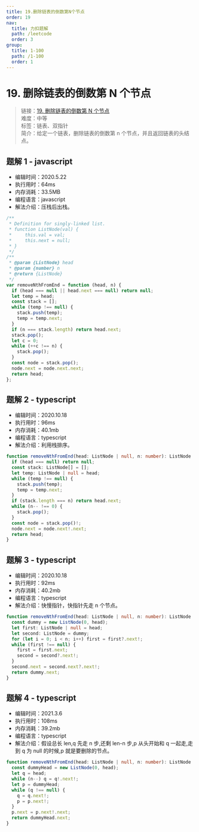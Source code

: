 ```yaml
---
title: 19.删除链表的倒数第N个节点
order: 19
nav:
  title: 力扣题解
  path: /leetcode
  order: 3
group:
  title: 1-100
  path: /1-100
  order: 1
---
```


# 19. 删除链表的倒数第 N 个节点

> 链接：[19. 删除链表的倒数第 N 个节点](https://leetcode-cn.com/problems/remove-nth-node-from-end-of-list/)  
> 难度：中等  
> 标签：链表、双指针  
> 简介：给定一个链表，删除链表的倒数第 n 个节点，并且返回链表的头结点。

## 题解 1 - javascript

- 编辑时间：2020.5.22
- 执行用时：64ms
- 内存消耗：33.5MB
- 编程语言：javascript
- 解法介绍：压栈后出栈。

```javascript
/**
 * Definition for singly-linked list.
 * function ListNode(val) {
 *     this.val = val;
 *     this.next = null;
 * }
 */
/**
 * @param {ListNode} head
 * @param {number} n
 * @return {ListNode}
 */
var removeNthFromEnd = function (head, n) {
  if (head === null || head.next === null) return null;
  let temp = head;
  const stack = [];
  while (temp !== null) {
    stack.push(temp);
    temp = temp.next;
  }
  if (n === stack.length) return head.next;
  stack.pop();
  let c = 0;
  while (++c !== n) {
    stack.pop();
  }
  const node = stack.pop();
  node.next = node.next.next;
  return head;
};
```

## 题解 2 - typescript

- 编辑时间：2020.10.18
- 执行用时：96ms
- 内存消耗：40.1mb
- 编程语言：typescript
- 解法介绍：利用栈排序。

```typescript
function removeNthFromEnd(head: ListNode | null, n: number): ListNode | null {
  if (head === null) return null;
  const stack: ListNode[] = [];
  let temp: ListNode | null = head;
  while (temp !== null) {
    stack.push(temp);
    temp = temp.next;
  }
  if (stack.length === n) return head.next;
  while (n-- !== 0) {
    stack.pop();
  }
  const node = stack.pop()!;
  node.next = node.next!.next;
  return head;
}
```

## 题解 3 - typescript

- 编辑时间：2020.10.18
- 执行用时：92ms
- 内存消耗：40.2mb
- 编程语言：typescript
- 解法介绍：快慢指针，快指针先走 n 个节点。

```typescript
function removeNthFromEnd(head: ListNode | null, n: number): ListNode | null {
  const dummy = new ListNode(0, head);
  let first: ListNode | null = head;
  let second: ListNode = dummy;
  for (let i = 0; i < n; i++) first = first?.next!;
  while (first !== null) {
    first = first.next;
    second = second?.next!;
  }
  second.next = second.next?.next!;
  return dummy.next;
}
```

## 题解 4 - typescript

- 编辑时间：2021.3.6
- 执行用时：108ms
- 内存消耗：39.2mb
- 编程语言：typescript
- 解法介绍：假设总长 len,q 先走 n 步,还剩 len-n 步,p 从头开始和 q 一起走,走到 q 为 null 的时候,p 就是要删除的节点。

```typescript
function removeNthFromEnd(head: ListNode | null, n: number): ListNode | null {
  const dummyHead = new ListNode(0, head);
  let q = head;
  while (n--) q = q!.next!;
  let p = dummyHead;
  while (q !== null) {
    q = q.next!;
    p = p.next!;
  }
  p.next = p.next!.next;
  return dummyHead.next;
}
```
